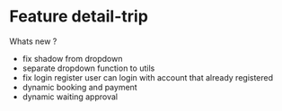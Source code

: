# Feature detail-trip

Whats new ?

- fix shadow from dropdown
- separate dropdown function to utils
- fix login register
    user can login with account that already registered
- dynamic booking and payment
- dynamic waiting approval